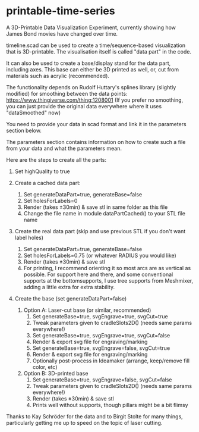 # printable-time-series

A 3D-Printable Data Visualization Experiment, currently showing how James Bond movies have changed over time.

timeline.scad can be used to create a time/sequence-based visualization
that is 3D-printable. The visualisation itself is called "data part"
in the code.

It can also be used to create a base/display stand for
the data part, including axes. This base can either be 3D printed
as well, or, cut from materials such as acrylic (recommended).

The functionality depends on Rudolf Huttary's splines library
(slightly modified) for smoothing between the data points:
https://www.thingiverse.com/thing:1208001
(If you prefer no smoothing, you can just provide the
original data everywhere where it uses "dataSmoothed" now)

You need to provide your data in scad format and
link it in the parameters section below.

The parameters section contains information on how
to create such a file from your data and what the
parameters mean.

Here are the steps to create all the parts:
1. Set highQuality to true

2. Create a cached data part:
    1. Set generateDataPart=true, generateBase=false
    2. Set holesForLabels=0
    3. Render (takes ±30min) & save stl in same folder as this file
    4. Change the file name in module dataPartCached() to your STL file name

3. Create the real data part (skip and use previous STL if you don't want label holes)
    1. Set generateDataPart=true, generateBase=false
    2. Set holesForLabels=0.75 (or whatever RADIUS you would like)
    3. Render (takes ±30min) & save stl
    4. For printing, I recommend orienting it so most arcs are as vertical as
       possible. For  support here and there, and some conventional supports
       at the bottomsupports, I use tree supports from Meshmixer, adding
       a little extra for extra stability.

4. Create the base (set generateDataPart=false)
    1. Option A: Laser-cut base (or similar, recommended)
        1. Set generateBase=true,  svgEngrave=true,  svgCut=true
        2. Tweak parameters given to cradleSlots2D() (needs same params everywhere!)
        3. Set generateBase=true,  svgEngrave=true,  svgCut=false
        4. Render & export svg file for engraving/marking
        5. Set generateBase=true,  svgEngrave=false,  svgCut=true
        6. Render & export svg file for engraving/marking
        7. Optionally post-process in Ideamaker (arrange, keep/remove fill color, etc)
    2. Option B: 3D-printed base
        1. Set generateBase=true,  svgEngrave=false,  svgCut=false
        2. Tweak parameters given to cradleSlots2D() (needs same params everywhere!)
        3. Render (takes ±30min) & save stl
        4. Prints well without supports, though pillars might be a bit flimsy


Thanks to Kay Schröder for the data and to Birgit Stolte for many things, particularly getting me up to speed on the topic of laser cutting.
